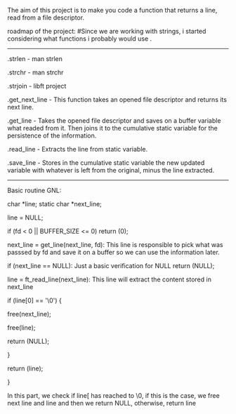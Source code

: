 The aim of this project is to make you code a function that returns a line, read from a file descriptor.

roadmap of the project:
#Since we are working with strings, i started considering what functions i probably would use .
___________________________________________________________________________________________
.strlen - man strlen

.strchr - man strchr

.strjoin - libft project

.get_next_line - This function takes an opened file descriptor and returns its next line.

.get_line - Takes the opened file descriptor and saves on a buffer variable what readed from it. Then joins it to the cumulative static variable for the persistence of the information.

.read_line - Extracts the line  from static variable.

.save_line - Stores in the cumulative static variable the new updated variable with whatever is left from the original, minus the line extracted.

___________________________________________________________________________________________
Basic routine GNL:

  char		*line;
  static char	*next_line;

  line = NULL;

  if (fd < 0 || BUFFER_SIZE <= 0)
		  return (0);

  next_line = get_line(next_line, fd): This line is responsible to pick what was passsed by fd and save it on a buffer so we can use the information later.

  if (next_line == NULL): Just a basic verification for NULL
		return (NULL);

  line = ft_read_line(next_line): This line will extract the content stored in next_line
  
  if (line[0] == '\0')
	{
		
   free(next_line);
		  
   free(line);
		  
   return (NULL);
	
  }
	
  return (line);

}
  
  In this part, we check if line[ has reached to \0, if this is the case, we free next line and line and then we return NULL, otherwise, return line
